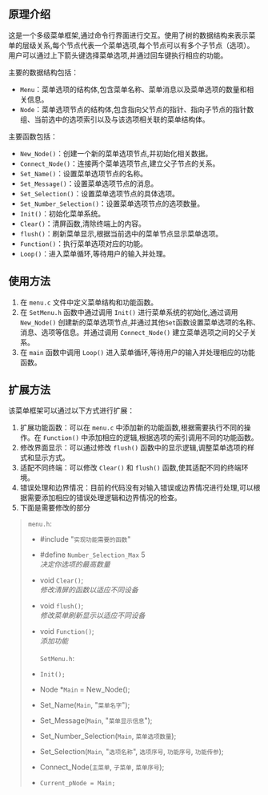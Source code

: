 ## 原理介绍

这是一个多级菜单框架,通过命令行界面进行交互。使用了树的数据结构来表示菜单的层级关系,每个节点代表一个菜单选项,每个节点可以有多个子节点（选项）。用户可以通过上下箭头键选择菜单选项,并通过回车键执行相应的功能。

主要的数据结构包括：

- `Menu`：菜单选项的结构体,包含菜单名称、菜单消息以及菜单选项的数量和相关信息。
- `Node`：菜单选项节点的结构体,包含指向父节点的指针、指向子节点的指针数组、当前选中的选项索引以及与该选项相关联的菜单结构体。

主要函数包括：

- `New_Node()`：创建一个新的菜单选项节点,并初始化相关数据。
- `Connect_Node()`：连接两个菜单选项节点,建立父子节点的关系。
- `Set_Name()`：设置菜单选项节点的名称。
- `Set_Message()`：设置菜单选项节点的消息。
- `Set_Selection()`：设置菜单选项节点的具体选项。
- `Set_Number_Selection()`：设置菜单选项节点的选项数量。
- `Init()`：初始化菜单系统。
- `Clear()`：清屏函数,清除终端上的内容。
- `flush()`：刷新菜单显示,根据当前选中的菜单节点显示菜单选项。
- `Function()`：执行菜单选项对应的功能。
- `Loop()`：进入菜单循环,等待用户的输入并处理。

## 使用方法

1. 在 `menu.c` 文件中定义菜单结构和功能函数。
2. 在 `SetMenu.h` 函数中通过调用 `Init()` 进行菜单系统的初始化,通过调用 `New_Node()` 创建新的菜单选项节点,并通过其他`Set`函数设置菜单选项的名称、消息、选项等信息。并通过调用 `Connect_Node()` 建立菜单选项之间的父子关系。
3. 在 `main` 函数中调用 `Loop()` 进入菜单循环,等待用户的输入并处理相应的功能函数。

## 扩展方法

该菜单框架可以通过以下方式进行扩展：

1. 扩展功能函数：可以在 `menu.c` 中添加新的功能函数,根据需要执行不同的操作。在 `Function()` 中添加相应的逻辑,根据选项的索引调用不同的功能函数。
2. 修改界面显示：可以通过修改 `flush()` 函数中的显示逻辑,调整菜单选项的样式和显示方式。
3. 适配不同终端：可以修改 `Clear()` 和 `flush()` 函数,使其适配不同的终端环境。
4. 错误处理和边界情况：目前的代码没有对输入错误或边界情况进行处理,可以根据需要添加相应的错误处理逻辑和边界情况的检查。
5. 下面是需要修改的部分
>`menu.h`:
>- #include "`实现功能需要的函数`"
>- #define `Number_Selection_Max` 5<br>*决定你选项的最高数量*
>- void `Clear()`;<br>*修改清屏的函数以适应不同设备*
>- void `flush()`;<br>*修改菜单刷新显示以适应不同设备*
>- void `Function()`;<br>*添加功能*<br><br>
>`SetMenu.h`:
>
>- `Init();`
>- Node *`Main` = New_Node();
>- Set_Name(`Main`, "`菜单名字`");
>- Set_Message(`Main`, "`菜单显示信息`");
>- Set_Number_Selection(`Main`, `菜单选项数量`);
>- Set_Selection(`Main`, "`选项名称`", `选项序号`, `功能序号`, `功能传参`);
>- Connect_Node(`主菜单`, `子菜单`, `菜单序号`);
>- `Current_pNode = Main;`

